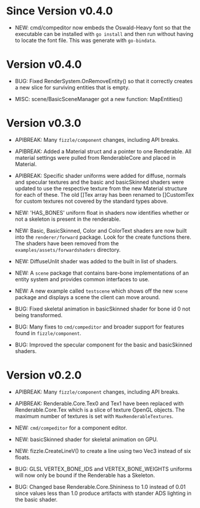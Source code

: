 Since Version v0.4.0
====================

* NEW: cmd/compeditor now embeds the Oswald-Heavy font so that the executable
  can be installed with `go install` and then run without having to locate
  the font file. This was generate with `go-bindata`.

Version v0.4.0
==============

* BUG: Fixed RenderSystem.OnRemoveEntity() so that it correctly creates a new
  slice for surviving entities that is empty.

* MISC: scene/BasicSceneManager got a new function: MapEntities()

Version v0.3.0
==============

* APIBREAK: Many `fizzle/component` changes, including API breaks.

* APIBREAK: Added a Material struct and a pointer to one Renderable. All
  material settings were pulled from RenderableCore and placed in Material.

* APIBREAK: Specific shader uniforms were added for diffuse, normals and specular
  textures and the basic and basicSkinned shaders were updated to use the
  respective texture from the new Material structure for each of these. The old
  []Tex array has been renamed to []CustomTex for custom textures not covered
  by the standard types above.

* NEW: 'HAS_BONES' uniform float in shaders now identifies whether or not
  a skeleton is present in the renderable.

* NEW: Basic, BasicSkinned, Color and ColorText shaders are now built into the
  `renderer/forward` package. Look for the create functions there. The shaders
  have been removed from the `examples/assets/forwardshaders` directory.

* NEW: DiffuseUnlit shader was added to the built in list of shaders.

* NEW: A `scene` package that contains bare-bone implementations of an entity
  system and provides common interfaces to use.

* NEW: A new example called `testscene` which shows off the new `scene` package
  and displays a scene the client can move around.

* BUG: Fixed skeletal animation in basicSkinned shader for bone id 0 not
  being transformed.

* BUG: Many fixes to `cmd/compeditor` and broader support for features
  found in `fizzle/component`.

* BUG: Improved the specular component for the basic and basicSkinned shaders.


Version v0.2.0
==============

* APIBREAK: Many `fizzle/component` changes, including API breaks.
* APIBREAK: Renderable.Core.Tex0 and Tex1 have been replaced with
  Renderable.Core.Tex which is a slice of texture OpenGL objects.
  The maximum number of textures is set with `MaxRenderableTextures`.

* NEW: `cmd/compeditor` for a component editor.
* NEW: basicSkinned shader for skeletal animation on GPU.
* NEW: fizzle.CreateLineV() to create a line using two Vec3 instead
  of six floats.

* BUG: GLSL VERTEX_BONE_IDS and VERTEX_BONE_WEIGHTS uniforms will now
  only be bound if the Renderable has a Skeleton.
* BUG: Changed base Renderable.Core.Shininess to 1.0 instead of 0.01 since
  values less than 1.0 produce artifacts with stander ADS lighting in the
  basic shader.
